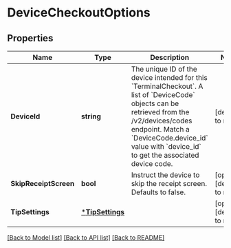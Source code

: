 # DeviceCheckoutOptions

## Properties
Name | Type | Description | Notes
------------ | ------------- | ------------- | -------------
**DeviceId** | **string** | The unique ID of the device intended for this &#x60;TerminalCheckout&#x60;. A list of &#x60;DeviceCode&#x60; objects can be retrieved from the /v2/devices/codes endpoint. Match a &#x60;DeviceCode.device_id&#x60; value with &#x60;device_id&#x60; to get the associated device code. | [default to null]
**SkipReceiptScreen** | **bool** | Instruct the device to skip the receipt screen. Defaults to false. | [optional] [default to null]
**TipSettings** | [***TipSettings**](TipSettings.md) |  | [optional] [default to null]

[[Back to Model list]](../README.md#documentation-for-models) [[Back to API list]](../README.md#documentation-for-api-endpoints) [[Back to README]](../README.md)

